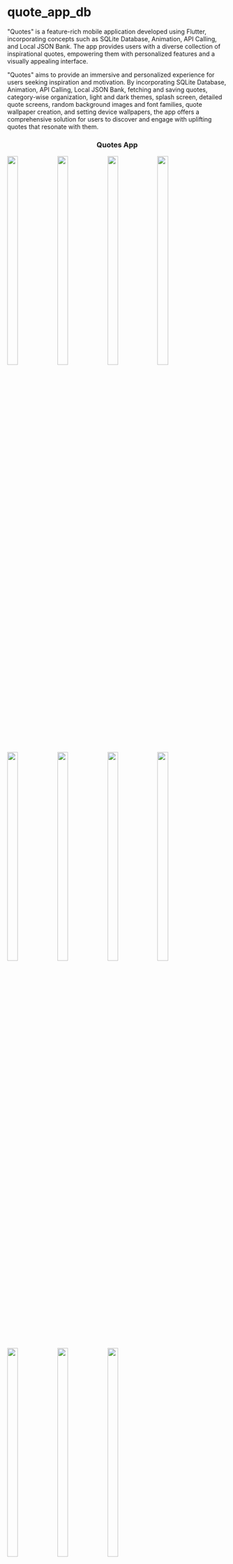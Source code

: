 # quote_app_db
"Quotes" is a feature-rich mobile application developed using Flutter, incorporating concepts
such as SQLite Database, Animation, API Calling, and Local JSON Bank. The app provides
users with a diverse collection of inspirational quotes, empowering them with personalized
features and a visually appealing interface.


"Quotes" aims to provide an immersive and personalized experience for users seeking inspiration
and motivation. By incorporating SQLite Database, Animation, API Calling, Local JSON Bank,
fetching and saving quotes, category-wise organization, light and dark themes, splash screen,
detailed quote screens, random background images and font families, quote wallpaper creation,
and setting device wallpapers, the app offers a comprehensive solution for users to discover and
engage with uplifting quotes that resonate with them.


<h3 align = "center"> Quotes App</h3>
</div>
<div> 
  <img src = "https://github.com/user-attachments/assets/d1f9a732-d862-4757-bcbf-d4112c74a1d4"  height=35% width=22%  />
   <img src = "https://github.com/user-attachments/assets/1e6e8d8a-db6e-44b0-9ba4-f25f2b18aeb0"  height=35% width=22%  />
   <img src = "https://github.com/user-attachments/assets/8215b06a-d850-44ea-ae55-0e5306c224fb"  height=35% width=22%  />
  <img src = "https://github.com/user-attachments/assets/8b0c0be1-f27a-45d4-93a3-f5acf98007f9"  height=35% width=22%  />
 <img src = "https://github.com/user-attachments/assets/eebb46a4-d570-4409-bc45-c98c17f005e6"  height=35% width=22%  />
  <img src = "https://github.com/user-attachments/assets/87382405-9520-49d8-96a5-c4bdbc9eeedf"  height=35% width=22%  />
  <img src = "https://github.com/user-attachments/assets/8e5fc31e-8be1-4811-86b2-234f8018212f"  height=35% width=22%  />
   <img src = "https://github.com/user-attachments/assets/6b546b5b-c0f2-4646-af3f-bf596d17f5ca"  height=35% width=22%  />
  <img src = "https://github.com/user-attachments/assets/26bc990e-2a5f-4d3e-8d10-a0aaefe8d866"  height=35% width=22%  />
  <img src = "https://github.com/user-attachments/assets/3686e271-5648-479e-b76a-a521e5f2766c"  height=35% width=22%  />
  <img src = "https://github.com/user-attachments/assets/7f379efd-c955-4091-9a71-b104a9623c1e"  height=35% width=22%  />
  <div align = "center">
  <video height="450" src="https://github.com/user-attachments/assets/5d07cb37-ddd9-4f3c-b354-184044cc31c2" />
</div>












